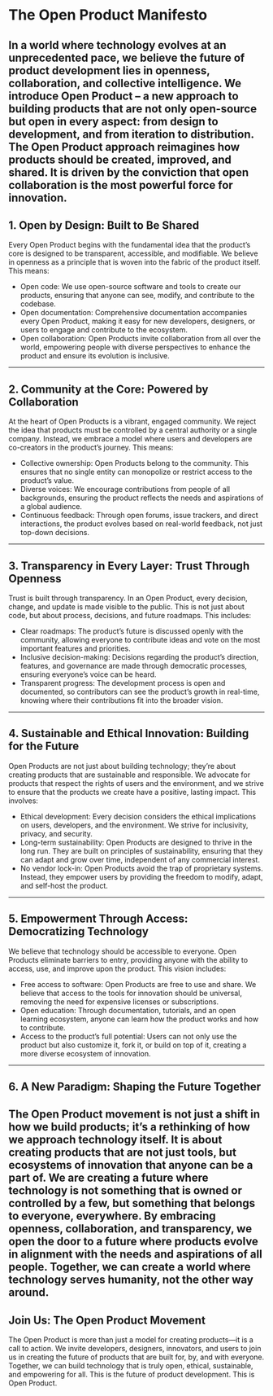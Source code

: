 # The Open Product Manifesto
In a world where technology evolves at an unprecedented pace, we believe the future of product development lies in openness, collaboration, and collective intelligence. We introduce Open Product – a new approach to building products that are not only open-source but open in every aspect: from design to development, and from iteration to distribution. The Open Product approach reimagines how products should be created, improved, and shared. It is driven by the conviction that open collaboration is the most powerful force for innovation.
---
## 1. Open by Design: Built to Be Shared
Every Open Product begins with the fundamental idea that the product’s core is designed to be transparent, accessible, and modifiable. We believe in openness as a principle that is woven into the fabric of the product itself. This means:
*	Open code: We use open-source software and tools to create our products, ensuring that anyone can see, modify, and contribute to the codebase.
*	Open documentation: Comprehensive documentation accompanies every Open Product, making it easy for new developers, designers, or users to engage and contribute to the ecosystem.
*	Open collaboration: Open Products invite collaboration from all over the world, empowering people with diverse perspectives to enhance the product and ensure its evolution is inclusive.
---
## 2. Community at the Core: Powered by Collaboration
At the heart of Open Products is a vibrant, engaged community. We reject the idea that products must be controlled by a central authority or a single company. Instead, we embrace a model where users and developers are co-creators in the product’s journey. This means:
*	Collective ownership: Open Products belong to the community. This ensures that no single entity can monopolize or restrict access to the product’s value.
*	Diverse voices: We encourage contributions from people of all backgrounds, ensuring the product reflects the needs and aspirations of a global audience.
*	Continuous feedback: Through open forums, issue trackers, and direct interactions, the product evolves based on real-world feedback, not just top-down decisions.
---
## 3. Transparency in Every Layer: Trust Through Openness
Trust is built through transparency. In an Open Product, every decision, change, and update is made visible to the public. This is not just about code, but about process, decisions, and future roadmaps. This includes:
*	Clear roadmaps: The product’s future is discussed openly with the community, allowing everyone to contribute ideas and vote on the most important features and priorities.
*	Inclusive decision-making: Decisions regarding the product’s direction, features, and governance are made through democratic processes, ensuring everyone’s voice can be heard.
*	Transparent progress: The development process is open and documented, so contributors can see the product’s growth in real-time, knowing where their contributions fit into the broader vision.
---
## 4. Sustainable and Ethical Innovation: Building for the Future
Open Products are not just about building technology; they’re about creating products that are sustainable and responsible. We advocate for products that respect the rights of users and the environment, and we strive to ensure that the products we create have a positive, lasting impact. This involves:
*	Ethical development: Every decision considers the ethical implications on users, developers, and the environment. We strive for inclusivity, privacy, and security.
*	Long-term sustainability: Open Products are designed to thrive in the long run. They are built on principles of sustainability, ensuring that they can adapt and grow over time, independent of any commercial interest.
*	No vendor lock-in: Open Products avoid the trap of proprietary systems. Instead, they empower users by providing the freedom to modify, adapt, and self-host the product.
---
## 5. Empowerment Through Access: Democratizing Technology
We believe that technology should be accessible to everyone. Open Products eliminate barriers to entry, providing anyone with the ability to access, use, and improve upon the product. This vision includes:
*	Free access to software: Open Products are free to use and share. We believe that access to the tools for innovation should be universal, removing the need for expensive licenses or subscriptions.
*	Open education: Through documentation, tutorials, and an open learning ecosystem, anyone can learn how the product works and how to contribute.
*	Access to the product’s full potential: Users can not only use the product but also customize it, fork it, or build on top of it, creating a more diverse ecosystem of innovation.
---
## 6. A New Paradigm: Shaping the Future Together
The Open Product movement is not just a shift in how we build products; it’s a rethinking of how we approach technology itself. It is about creating products that are not just tools, but ecosystems of innovation that anyone can be a part of. We are creating a future where technology is not something that is owned or controlled by a few, but something that belongs to everyone, everywhere.
By embracing openness, collaboration, and transparency, we open the door to a future where products evolve in alignment with the needs and aspirations of all people. Together, we can create a world where technology serves humanity, not the other way around.
---
## Join Us: The Open Product Movement
The Open Product is more than just a model for creating products—it is a call to action. We invite developers, designers, innovators, and users to join us in creating the future of products that are built for, by, and with everyone. Together, we can build technology that is truly open, ethical, sustainable, and empowering for all.
This is the future of product development. This is Open Product.
